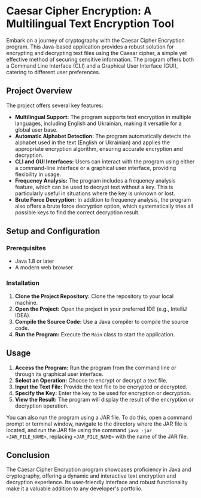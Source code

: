 # Caesar Cipher Encryption: A Multilingual Text Encryption Tool

Embark on a journey of cryptography with the Caesar Cipher Encryption program. This Java-based application provides a robust solution for encrypting and decrypting text files using the Caesar cipher, a simple yet effective method of securing sensitive information. The program offers both a Command Line Interface (CLI) and a Graphical User Interface (GUI), catering to different user preferences.

## Project Overview

The project offers several key features:

- **Multilingual Support:** The program supports text encryption in multiple languages, including English and Ukrainian, making it versatile for a global user base.
- **Automatic Alphabet Detection:** The program automatically detects the alphabet used in the text (English or Ukrainian) and applies the appropriate encryption algorithm, ensuring accurate encryption and decryption.
- **CLI and GUI Interfaces:** Users can interact with the program using either a command-line interface or a graphical user interface, providing flexibility in usage.
- **Frequency Analysis:** The program includes a frequency analysis feature, which can be used to decrypt text without a key. This is particularly useful in situations where the key is unknown or lost.
- **Brute Force Decryption:** In addition to frequency analysis, the program also offers a brute force decryption option, which systematically tries all possible keys to find the correct decryption result.

## Setup and Configuration

### Prerequisites

- Java 1.8 or later
- A modern web browser

### Installation

1. **Clone the Project Repository:** Clone the repository to your local machine.
2. **Open the Project:** Open the project in your preferred IDE (e.g., IntelliJ IDEA).
3. **Compile the Source Code:** Use a Java compiler to compile the source code.
4. **Run the Program:** Execute the `Main` class to start the application.

## Usage

1. **Access the Program:** Run the program from the command line or through its graphical user interface.
2. **Select an Operation:** Choose to encrypt or decrypt a text file.
3. **Input the Text File:** Provide the text file to be encrypted or decrypted.
4. **Specify the Key:** Enter the key to be used for encryption or decryption.
5. **View the Result:** The program will display the result of the encryption or decryption operation.

You can also run the program using a JAR file. To do this, open a command prompt or terminal window, navigate to the directory where the JAR file is located, and run the JAR file using the command `java -jar <JAR_FILE_NAME>`, replacing `<JAR_FILE_NAME>` with the name of the JAR file.

## Conclusion

The Caesar Cipher Encryption program showcases proficiency in Java and cryptography, offering a dynamic and interactive text encryption and decryption experience. Its user-friendly interface and robust functionality make it a valuable addition to any developer's portfolio.
